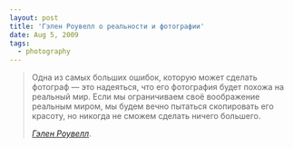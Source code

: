 ```yaml
---
layout: post
title: 'Гэлен Роувелл о реальности и фотографии'
date: Aug 5, 2009
tags:
  - photography
---
```


> Одна из самых больших ошибок, которую может сделать фотограф — это надеяться, что его фотография будет похожа на реальный мир. Если мы ограничиваем своё воображение реальным миром, мы будем вечно пытаться скопировать его красоту, но никогда не сможем сделать ничего большего.
> 
> <cite>[Гэлен Роувелл](http://mountainlight.com/ "Galen Rowell")</cite>.
